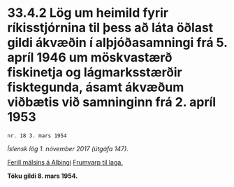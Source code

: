 # 33.4.2 Lög um heimild fyrir ríkisstjórnina til þess að láta öðlast gildi ákvæðin í alþjóðasamningi frá 5. apríl 1946 um möskvastærð fiskinetja og lágmarksstærðir fisktegunda, ásamt ákvæðum viðbætis við samninginn frá 2. apríl 1953

`nr. 18 3. mars 1954`

_Íslensk lög 1. nóvember 2017 (útgáfa 147)._

[Ferill málsins á Alþingi](https://www.althingi.is/thingstorf/thingmalalistar-eftir-thingum/ferill/?ltg=73&mnr=115)
[Frumvarp til laga.](https://www.althingi.is/altext/73/s/pdf/0223.pdf)

**Tóku gildi 8. mars 1954.**

